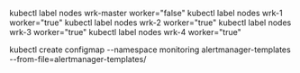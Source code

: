 kubectl label nodes wrk-master worker="false"
kubectl label nodes wrk-1 worker="true"
kubectl label nodes wrk-2 worker="true"
kubectl label nodes wrk-3 worker="true"
kubectl label nodes wrk-4 worker="true"

kubectl create configmap --namespace monitoring alertmanager-templates --from-file=alertmanager-templates/
